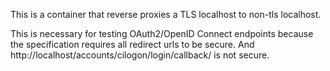 This is a container that reverse proxies a TLS localhost to non-tls localhost.

This is necessary for testing OAuth2/OpenID Connect endpoints because the specification requires
all redirect urls to be secure.  And http://localhost/accounts/cilogon/login/callback/ is not secure.
